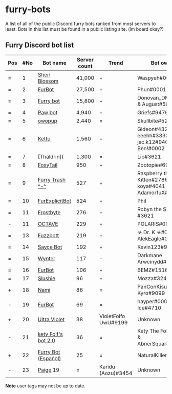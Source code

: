 # furry-bots
A list of all of the public Discord furry bots ranked from most servers to least. Bots in this list must be found in a public listing site. (im board okay?)


## Furry Discord bot list 

| Pos | #No | Bot name | Server count | Trend |  Bot owner | Bot lib
| --- | --- | -------- | -------------| ----- | ----------- | ---------- |
| = | 1 | [Sheri Blossom](https://discord.com/oauth2/authorize?client_id=346702890368368640&scope=bot) | 41,000 | + | Waspyeh#0615 | Discord.py
| = | 2 | [FurBot](https://discord.com/oauth2/authorize?=&client_id=174176308396425217&scope=bot) | 27,500 | + | Phun#0001 | Discordie
| = | 3 | [Furry bot](https://discord.com/oauth2/authorize?client_id=398251412246495233&scope=bot)| 15,800 | + | Donovan_DMC#3621 & August#5820 | Eris
| = | 4 | [Paw bot](https://discord.com/oauth2/authorize?client_id=663823539672973353&scope=bot) | 4,940 | + | Griefs#9476 | Discord.js
| = | 5 | [owopup](https://discord.com/oauth2/authorize?client_id=365255872181567489&scope=bot) | 2,440 | = | Skullbite#5245 | Discord.py
| = | 6 | [Kettu](https://discord.com/oauth2/authorize?client_id=667131062941384757&scope=bot) | 1,560 | + | Gideon#4325 & eeehh#3333 & jac.k12#9409 & Ben!#0002 | Discord.js
| = | 7 | [Thaldrin]( | 1,300 | = | Lio#3621 | Discord.js
| = | 8 | [FoxyTail](https://discord.com/oauth2/authorize?client_id=716682147749953616&scope=bot) | 950 | + | Zootopie#6979 | Discord.js
| = | 9 | [Furry Trash ^-^](https://discord.com/oauth2/authorize?client_id=417900655601254420&scope=bot) | 527 | + | Raspberry the Pink Kitten#2786 & koya#4041 & AdamorfuX#6421 | Discord.py
| = | 10 | [FurExplicitBot](https://discord.com/oauth2/authorize?=&client_id=534828939198070824&scope=bot) | 524 | + | Phil | Flipper#3621 | Discord.js
| = | 11 | [Frostbyte](https://discord.com/oauth2/authorize?client_id=732233716604076075&scope=bot) | 276 | + | Robyn the Spoop 🎃#3621 | Unknown 
| - | 11 | [OCTAVE](https://discord.com/oauth2/authorize?client_id=501871267968712714&scope=bot) | 229 | + | POLARIS#0003 | Discord.js
| = | 13 | [Fuzzbott](https://discord.com/oauth2/authorize?client_id=730633518992064514&scope=bot) | 219 | + | ☣ Dr. K ☣#0712 & AlekEagle#0001 | Eris
| = | 14 | [Sayce Bot](https://discord.com/oauth2/authorize?client_id=730158145489338409&scope=bot) | 192 | + | Kevin123#9973 | Discord.js
| = | 15 | [Wynter](https://discord.com/oauth2/authorize?client_id=548269826020343809&scope=bot) | 117 | - | Darkmane Arweinydd#0069 | Discord.js
| = | 16 | [FurBot](https://discord.com/oauth2/authorize?client_id=716259432878702633&scope=bot) | 106 | + | BEMZ#1516 | Discord.py
| = | 17 | [Slushie](https://discord.com/oauth2/authorize?client_id=670786019037020188&scope=bot) | 96 | + | Mozza#3247 | Unknown
| + | 18 | [Nami](https://discord.com/oauth2/authorize?client_id=747612596982513724&scope=bot) | 86 | = | PanConKisu#0666 Kyro#9099 | Unknown
| - | 19 | [FurBot](https://discord.com/oauth2/authorize?client_id=732807386414317658&scope=bot) | 69 | = | hayper#0001 & Ice#4710 | Discord.js
| + | 20 | [Ultra Violet](https://discord.com/oauth2/authorize?client_id=776042470462193684&scope=bot) | 38 | VioletFolfo UwU#9199 | Unknown
| - | 21 | [kety Folf's bot 2.0](https://discord.com/oauth2/authorize?client_id=738164170385653802&scope=bot) | 36 | = | Kety The Folf#0001 & AbnerSquared#2527 | Discord.js
| + | 22 | [Furry Bot (Español)](https://discord.com/oauth2/authorize?client_id=766053434247348224&scope=bot) | 25 | = | NaturalKiller20#6609 | Unknown
| - | 23 | [Paige](https://discord.com/oauth2/authorize?client_id=434662676547764244&scope=bot) 19 | = | Karidu (Aozu)#3454 | Unknown

**Note** user tags may not be up to date. 


